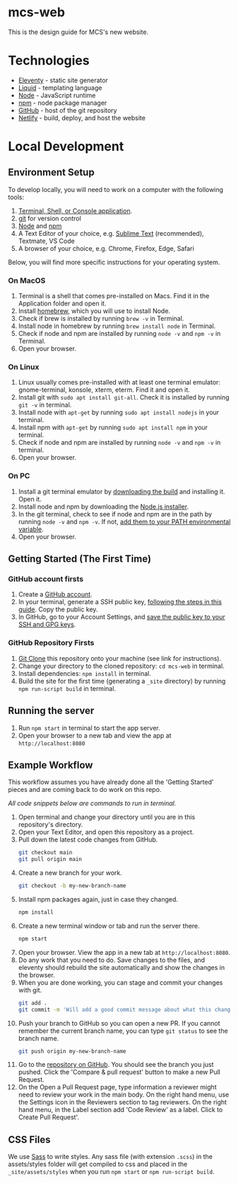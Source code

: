 # mcs-web

This is the design guide for MCS's new website.

# Technologies

- [Eleventy](https://www.11ty.io/) - static site generator
- [Liquid](https://shopify.github.io/liquid/) - templating language
- [Node](https://nodejs.org/en/) - JavaScript runtime
- [npm](https://docs.npmjs.com/downloading-and-installing-node-js-and-npm) - node package manager
- [GitHub](https://github.com/mysterycodesociety/mcs-web) - host of the git repository
- [Netlify](https://www.netlify.com) - build, deploy, and host the website

# Local Development

## Environment Setup

To develop locally, you will need to work on a computer with the following tools:

1. [Terminal, Shell, or Console application](https://www.hanselman.com/blog/whats-the-difference-between-a-console-a-terminal-and-a-shell).
1. [git](https://git-scm.com/book/en/v2/Getting-Started-What-is-Git%3F) for version control
1. [Node](https://nodejs.org/en/) and [npm](https://docs.npmjs.com/downloading-and-installing-node-js-and-npm)
1. A Text Editor of your choice, e.g. [Sublime Text](https://www.sublimetext.com/) (recommended), Textmate, VS Code
1. A browser of your choice, e.g. Chrome, Firefox, Edge, Safari

Below, you will find more specific instructions for your operating system.

### On MacOS

1. Terminal is a shell that comes pre-installed on Macs. Find it in the Application folder and open it.
1. Install [homebrew](https://brew.sh/), which you will use to install Node.
1. Check if brew is installed by running `brew -v` in Terminal.
1. Install node in homebrew by running `brew install node` in Terminal.
1. Check if node and npm are installed by running `node -v` and `npm -v` in Terminal.
1. Open your browser.


### On Linux

1. Linux usually comes pre-installed with at least one terminal emulator: gnome-terminal, konsole, xterm, eterm. Find it and open it.
1. Install git with `sudo apt install git-all`.  Check it is installed by running `git -v` in terminal.
1. Install node with `apt-get` by running `sudo apt install nodejs` in your terminal.
1. Install npm with `apt-get` by running `sudo apt install npm` in your terminal.
1. Check if node and npm are installed by running `node -v` and `npm -v` in terminal.
1. Open your browser.


### On PC

1. Install a git terminal emulator by [downloading the build](https://git-scm.com/download/win) and installing it.  Open it.
1. Install node and npm by downloading the [Node.js installer](https://nodejs.org/en/download/).
1. In the git terminal, check to see if node and npm are in the path by running `node -v` and `npm -v`.  If not, [add them to your PATH environmental variable](https://stackoverflow.com/questions/27864040/fixing-npm-path-in-windows-8-and-10).
1. Open your browser.


## Getting Started (The First Time)

### GitHub account firsts

1. Create a [GitHub account](https://github.com).
1. In your terminal, generate a SSH public key, [following the steps in this guide](https://git-scm.com/book/en/v2/Git-on-the-Server-Generating-Your-SSH-Public-Key).  Copy the public key.
1. In GitHub, go to your Account Settings, and [save the public key to your SSH and GPG keys](https://docs.github.com/en/github/authenticating-to-github/connecting-to-github-with-ssh/adding-a-new-ssh-key-to-your-github-account).

### GitHub Repository Firsts

1. [Git Clone](https://github.com/git-guides/git-clone) this repository onto your machine (see link for instructions).
1. Change your directory to the cloned repository: `cd mcs-web` in terminal.
1. Install dependencies: `npm install` in terminal.
1. Build the site for the first time (generating a `_site` directory) by running `npm run-script build` in terminal.


## Running the server

1. Run `npm start` in terminal to start the app server.
1. Open your browser to a new tab and view the app at `http://localhost:8080`


## Example Workflow

This workflow assumes you have already done all the 'Getting Started' pieces and are coming back to do work on this repo.

*All code snippets below are commands to run in terminal.*

1. Open terminal and change your directory until you are in this repository's directory.
1. Open your Text Editor, and open this repository as a project.
1. Pull down the latest code changes from GitHub.
    ```sh
    git checkout main
    git pull origin main
    ```
1. Create a new branch for your work.
    ```sh
    git checkout -b my-new-branch-name
    ```
1. Install npm packages again, just in case they changed.
    ```sh
    npm install
    ```
1. Create a new terminal window or tab and run the server there.
    ```sh
    npm start
    ```
1. Open your browser.  View the app in a new tab at `http://localhost:8080`.
1. Do any work that you need to do.  Save changes to the files, and eleventy should rebuild the site automatically and show the changes in the browser.
1. When you are done working, you can stage and commit your changes with git.
    ```sh
    git add .
    git commit -m 'Will add a good commit message about what this change does'
    ```
1. Push your branch to GitHub so you can open a new PR.
    If you cannot remember the current branch name, you can type `git status` to see the branch name.
    ```sh
    git push origin my-new-branch-name
    ```
1. Go to the [repository on GitHub](https://github.com/mysterycodesociety/mcs-web/).  You should see the branch you just pushed.  Click the 'Compare & pull request' button to make a new Pull Request.
1. On the Open a Pull Request page, type information a reviewer might need to review your work in the main body.  On the right hand menu, use the Settings icon in the Reviewers section to tag reviewers.  On the right hand menu, in the Label section add 'Code Review' as a label.  Click to Create Pull Request'.

## CSS Files

We use [Sass](https://sass-lang.com/) to write styles.  Any sass file (with extension `.scss`) in the assets/styles folder will get compiled to css and placed in the `_site/assets/styles` when you run `npm start` or `npm run-script build`.
